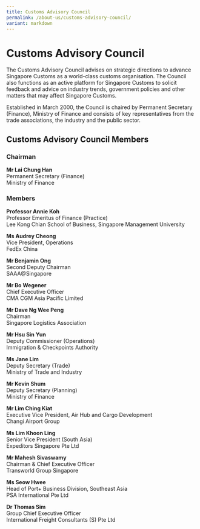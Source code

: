 ```yaml
---
title: Customs Advisory Council
permalink: /about-us/customs-advisory-council/
variant: markdown
---
```

# Customs Advisory Council

The Customs Advisory Council advises on strategic directions to advance Singapore Customs as a world-class customs organisation. The Council also functions as an active platform for Singapore Customs to solicit feedback and advice on industry trends, government policies and other matters that may affect Singapore Customs.

Established in March 2000, the Council is chaired by Permanent Secretary (Finance), Ministry of Finance and consists of key representatives from the trade associations, the industry and the public sector.

## Customs Advisory Council Members

### Chairman

**Mr Lai Chung Han**  
Permanent Secretary (Finance)<br>
Ministry of Finance


### Members

**Professor Annie Koh**<br>
Professor Emeritus of Finance (Practice)<br>
Lee Kong Chian School of Business, Singapore Management University<br> 

**Ms Audrey Cheong**  
Vice President, Operations  
FedEx China

**Mr Benjamin Ong**  
Second Deputy Chairman  
SAAA@Singapore

**Mr Bo Wegener** <br>
Chief Executive Officer <br>
CMA CGM Asia Pacific Limited <br>

**Mr Dave Ng Wee Peng**  
Chairman  
Singapore Logistics Association

**Mr Hsu Sin Yun**  
Deputy Commissioner (Operations)  
Immigration &amp; Checkpoints Authority

**Ms Jane Lim**  
Deputy Secretary (Trade)  
Ministry of Trade and Industry

**Mr Kevin Shum**  
Deputy Secretary (Planning)  
Ministry of Finance

**Mr Lim Ching Kiat**  
Executive Vice President, Air Hub and Cargo Development  
Changi Airport Group

**Ms Lim Khoon Ling**  
Senior Vice President (South Asia)  
Expeditors Singapore Pte Ltd

**Mr Mahesh Sivaswamy**<br>
Chairman &amp; Chief Executive Officer<br>
Transworld Group Singapore<br>

**Ms Seow Hwee**  
Head of Port+ Business Division, Southeast Asia  
PSA International Pte Ltd

**Dr Thomas Sim**  
Group Chief Executive Officer<br>
International Freight Consultants (S) Pte Ltd